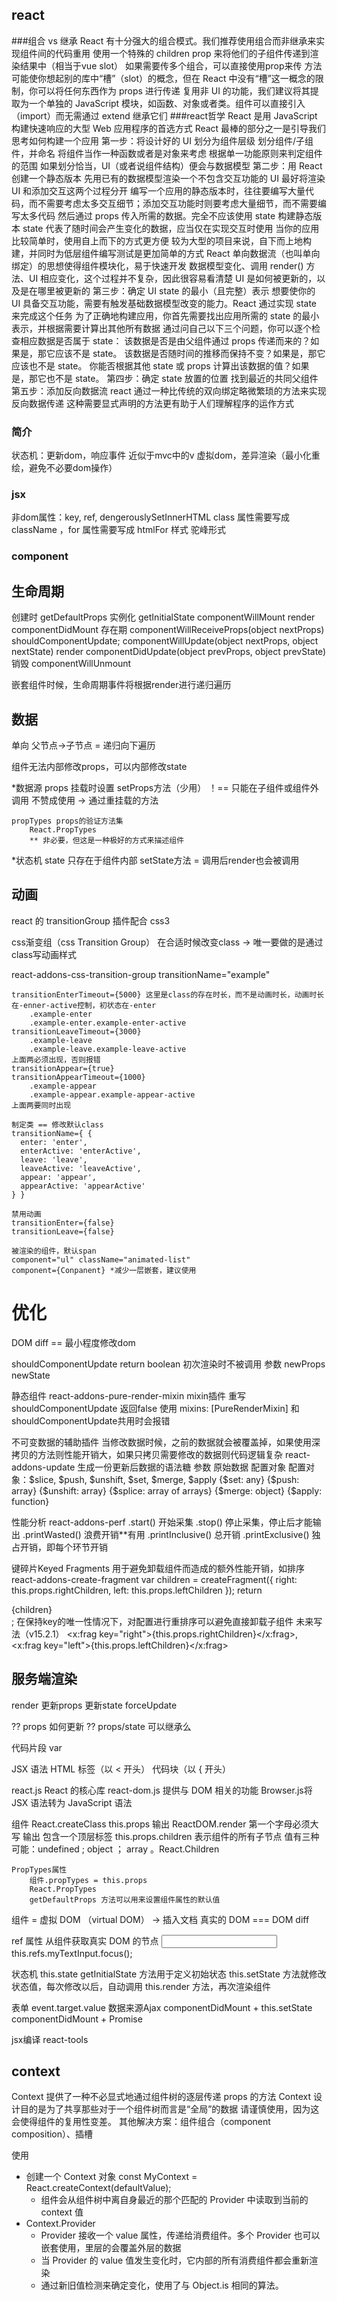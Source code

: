 
## react
###组合 vs 继承
React 有十分强大的组合模式。我们推荐使用组合而非继承来实现组件间的代码重用
    使用一个特殊的 children prop 来将他们的子组件传递到渲染结果中（相当于vue slot）
    如果需要传多个组合，可以直接使用prop来传
    方法可能使你想起别的库中“槽”（slot）的概念，但在 React 中没有“槽”这一概念的限制，你可以将任何东西作为 props 进行传递
    复用非 UI 的功能，我们建议将其提取为一个单独的 JavaScript 模块，如函数、对象或者类。组件可以直接引入（import）而无需通过 extend 继承它们
###react哲学
React 是用 JavaScript 构建快速响应的大型 Web 应用程序的首选方式
React 最棒的部分之一是引导我们思考如何构建一个应用
第一步：将设计好的 UI 划分为组件层级
    划分组件/子组件，并命名
        将组件当作一种函数或者是对象来考虑
        根据单一功能原则来判定组件的范围
        如果划分恰当，UI（或者说组件结构）便会与数据模型
第二步：用 React 创建一个静态版本
    先用已有的数据模型渲染一个不包含交互功能的 UI
        最好将渲染 UI 和添加交互这两个过程分开
            编写一个应用的静态版本时，往往要编写大量代码，而不需要考虑太多交互细节；添加交互功能时则要考虑大量细节，而不需要编写太多代码
        然后通过 props 传入所需的数据。完全不应该使用 state 构建静态版本
            state 代表了随时间会产生变化的数据，应当仅在实现交互时使用
        当你的应用比较简单时，使用自上而下的方式更方便
        较为大型的项目来说，自下而上地构建，并同时为低层组件编写测试是更加简单的方式
    React 单向数据流（也叫单向绑定）的思想使得组件模块化，易于快速开发
        数据模型变化、调用 render() 方法、UI 相应变化，这个过程并不复杂，因此很容易看清楚 UI 是如何被更新的，以及是在哪里被更新的
第三步：确定 UI state 的最小（且完整）表示
    想要使你的 UI 具备交互功能，需要有触发基础数据模型改变的能力。React 通过实现 state 来完成这个任务
    为了正确地构建应用，你首先需要找出应用所需的 state 的最小表示，并根据需要计算出其他所有数据
    通过问自己以下三个问题，你可以逐个检查相应数据是否属于 state：
        该数据是否是由父组件通过 props 传递而来的？如果是，那它应该不是 state。
        该数据是否随时间的推移而保持不变？如果是，那它应该也不是 state。
        你能否根据其他 state 或 props 计算出该数据的值？如果是，那它也不是 state。
第四步：确定 state 放置的位置
    找到最近的共同父组件
第五步：添加反向数据流
    react 通过一种比传统的双向绑定略微繁琐的方法来实现反向数据传递
        这种需要显式声明的方法更有助于人们理解程序的运作方式


### 简介

状态机：更新dom，响应事件
近似于mvc中的v
虚拟dom，差异渲染（最小化重绘，避免不必要dom操作）

### jsx

非dom属性：key, ref, dengerouslySetInnerHTML
 class 属性需要写成 className ，for 属性需要写成 htmlFor
样式 驼峰形式

### component


## 生命周期

创建时
    getDefaultProps
实例化
    getInitialState
    componentWillMount
    render
    componentDidMount
存在期
    componentWillReceiveProps(object nextProps)
    shouldComponentUpdate;
    componentWillUpdate(object nextProps, object nextState)
    render
    componentDidUpdate(object prevProps, object prevState)
销毁
    componentWillUnmount

嵌套组件时候，生命周期事件将根据render进行递归遍历





## 数据

单向 父节点->子节点 = 递归向下遍历

组件无法内部修改props，可以内部修改state

*数据源
props
    挂载时设置
    setProps方法（少用） ！== 只能在子组件或组件外调用
        不赞成使用 -> 通过重挂载的方法

    propTypes props的验证方法集
        React.PropTypes
        ** 非必要，但这是一种极好的方式来描述组件

*状态机
state
    只存在于组件内部
    setState方法 = 调用后render也会被调用


## 动画

react 的 transitionGroup 插件配合 css3

css渐变组（css Transition Group）
    在合适时候改变class -> 唯一要做的是通过class写动画样式

react-addons-css-transition-group
    transitionName="example"

    transitionEnterTimeout={5000} 这里是class的存在时长，而不是动画时长，动画时长在-enner-active控制，初状态在-enter
        .example-enter
        .example-enter.example-enter-active
    transitionLeaveTimeout={3000}
        .example-leave
        .example-leave.example-leave-active
    上面两必须出现，否则报错
    transitionAppear={true}
    transitionAppearTimeout={1000}
        .example-appear
        .example-appear.example-appear-active
    上面两要同时出现

    制定类 == 修改默认class
    transitionName={ {
      enter: 'enter',
      enterActive: 'enterActive',
      leave: 'leave',
      leaveActive: 'leaveActive',
      appear: 'appear',
      appearActive: 'appearActive'
    } }

    禁用动画
    transitionEnter={false}
    transitionLeave={false}

    被渲染的组件，默认span
    component="ul" className="animated-list"
    component={Conpanent} *减少一层嵌套，建议使用



# 优化

DOM diff == 最小程度修改dom

shouldComponentUpdate
    return boolean
    初次渲染时不被调用
    参数 newProps newState

静态组件
react-addons-pure-render-mixin
    mixin插件 重写shouldComponentUpdate 返回false
    使用 mixins: [PureRenderMixin]
    和shouldComponentUpdate共用时会报错

不可变数据的辅助插件
    当修改数据时候，之前的数据就会被覆盖掉，如果使用深拷贝的方法则性能开销大，如果只拷贝需要修改的数据则代码逻辑复杂
    react-addons-update 生成一份更新后数据的语法糖
        参数 原始数据 配置对象
            配置对象：$slice, $push, $unshift, $set, $merge, $apply
            {$set: any}
            {$push: array}
            {$unshift: array}
            {$splice: array of arrays}
            {$merge: object}
            {$apply: function}


性能分析
    react-addons-perf
    .start() 开始采集
    .stop() 停止采集，停止后才能输出
    .printWasted() 浪费开销**有用
    .printInclusive() 总开销
    .printExclusive() 独占开销，即每个环节开销

键碎片Keyed Fragments 用于避免卸载组件而造成的额外性能开销，如排序
    react-addons-create-fragment
        var children = createFragment({
            right: this.props.rightChildren,
            left: this.props.leftChildren
        });
        return <div>{children}</div>;
        在保持key的唯一性情况下，对配置进行重排序可以避免直接卸载子组件
        未来写法（v15.2.1）
            <x:frag key="right">{this.props.rightChildren}</x:frag>,
            <x:frag key="left">{this.props.leftChildren}</x:frag>

## 服务端渲染



    





render
    更新props
    更新state
    forceUpdate

?? props 如何更新
?? props/state 可以继承么

    
代码片段
    var




<!-- <script type="text/babel"> -->
JSX 语法 HTML 标签（以 < 开头） 代码块（以 { 开头）

react.js React 的核心库
react-dom.js 提供与 DOM 相关的功能
Browser.js将 JSX 语法转为 JavaScript 语法 




组件 React.createClass this.props
    输出 ReactDOM.render
    第一个字母必须大写
    输出 包含一个顶层标签
    this.props.children 表示组件的所有子节点
        值有三种可能：undefined ; object ； array 。React.Children

    PropTypes属性
        组件.propTypes = this.props
        React.PropTypes
        getDefaultProps 方法可以用来设置组件属性的默认值

组件 = 虚拟 DOM （virtual DOM） -> 插入文档 真实的 DOM ===  DOM diff

ref 属性 从组件获取真实 DOM 的节点
    <input type="text" ref="myTextInput" /> this.refs.myTextInput.focus();

状态机 this.state
    getInitialState 方法用于定义初始状态
    this.setState 方法就修改状态值，每次修改以后，自动调用 this.render 方法，再次渲染组件

表单
    event.target.value
数据来源Ajax
    componentDidMount + this.setState
    componentDidMount + Promise

jsx编译 react-tools




## context

Context 提供了一种不必显式地通过组件树的逐层传递 props 的方法
Context 设计目的是为了共享那些对于一个组件树而言是“全局”的数据
请谨慎使用，因为这会使得组件的复用性变差。
其他解决方案：组件组合（component composition）、插槽

使用
- 创建一个 Context 对象 const MyContext = React.createContext(defaultValue);
  - 组件会从组件树中离自身最近的那个匹配的 Provider 中读取到当前的 context 值
- Context.Provider 
  - Provider 接收一个 value 属性，传递给消费组件。多个 Provider 也可以嵌套使用，里层的会覆盖外层的数据
  - 当 Provider 的 value 值发生变化时，它内部的所有消费组件都会重新渲染
  - 通过新旧值检测来确定变化，使用了与 Object.is 相同的算法。
